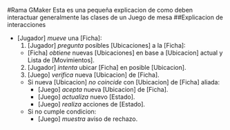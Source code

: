 #Rama GMaker
Esta es una pequeña explicacion de como deben interactuar generalmente las clases de un Juego de mesa
##Explicacion de interacciones
- [Jugador] _mueve_ una [Ficha]:
  1. [Jugador] _pregunta_ posibles [Ubicaciones] a la [Ficha]:
    - [Ficha] _obtiene_ nuevas [Ubicaciones] en base a [Ubicacion] actual y Lista de [Movimientos].
  2. [Jugador] _intenta_ ubicar [Ficha] en posible [Ubicacion].
  3. [Juego] _verifica_ nueva [Ubicacion] de [Ficha].
    - Si nueva [Ubicacion] _no coincide_ con [Ubicacion] de [Ficha] aliada:
      - [Juego] _acepta_ nueva [Ubicacion] de [Ficha].
      - [Juego] _actualiza_ nuevo [Estado].
      - [Juego] _realiza_ acciones de [Estado].
    - Si no cumple condicion:
      - [Juego] _muestra_ aviso de rechazo.
